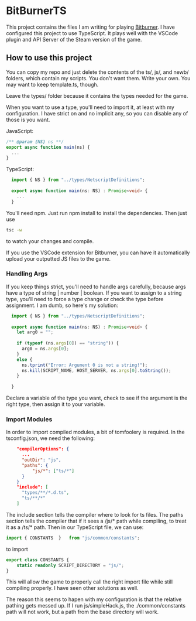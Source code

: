 # BitBurnerTS

This project contains the files I am writing for playing [Bitburner](https://store.steampowered.com/app/1812820/Bitburner/). I have configured this project to use TypeScript. It plays well with the VSCode plugin and API Server of the Steam version of the game.

## How to use this project

You can copy my repo and just delete the contents of the ts/, js/, and newb/ folders, which contain my scripts. You don't want them. Write your own. You may want to keep template.ts, though.

Leave the types/ folder because it contains the types needed for the game.

When you want to use a type, you'll need to import it, at least with my configuration. I have strict on and no implicit any, so you can disable any of those is you want.

JavaScript:
```js
/** @param {NS} ns **/
export async function main(ns) {
  ...
}
```

TypeScript:

```ts
  import { NS } from "../types/NetscriptDefinitions";
  
  export async function main(ns: NS) : Promise<void> {
    ...
  }
```

You'll need npm. Just run npm install to install the dependencies. Then just use

```bash
tsc -w
```

to watch your changes and compile. 

If you use the VSCode extension for Bitburner, you can have it automatically upload your outputted JS files to the game.

### Handling Args

If you keep things strict, you'll need to handle args carefully, because args have a type of string | number | boolean. If you want to assign to a string type, you'll need to force a type change or check the type before assignment. I am dumb, so here's my solution:

```ts
  import { NS } from "../types/NetscriptDefinitions";
  
  export async function main(ns: NS) : Promise<void> {
    let arg0 = "";
    
    if (typeof (ns.args[0]) == "string")) {
      arg0 = ns.args[0];
    }
    else {
      ns.tprint("Error: Argument 0 is not a string!");
      ns.kill(SCRIPT_NAME, HOST_SERVER, ns.args[0].toString());
    }
    
  }
```

Declare a variable of the type you want, check to see if the argument is the right type, then assign it to your variable.

### Import Modules

In order to import compiled modules, a bit of tomfoolery is required. In the tsconfig.json, we need the following:

```json
    "compilerOptions": {
      ...
      "outDir": "js",
      "paths": {
          "js/*": ["ts/*"]
      }
    }
    "include": [
      "types/**/*.d.ts",
      "ts/**/*"
    ]
```

The include section tells the compiler where to look for ts files. The paths section tells the compiler that if it sees a /js/* path while compiling, to treat it as a /ts/* path. Then in our TypeScript file, we can use:

```ts
import { CONSTANTS  }   from "js/common/constants";
```

to import

```ts
export class CONSTANTS {
    static readonly SCRIPT_DIRECTORY = "js/";
}
```

This will allow the game to properly call the right import file while still compiling properly. I have seen other solutions as well. 

The reason this seems to hapen with my configuration is that the relative pathing gets messed up. If I run js/simpleHack.js, the ./common/constants path will not work, but a path from the base directory will work.
